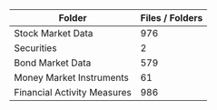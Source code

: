 | Folder                      |   Files / Folders |
|-----------------------------|-------------------|
| Stock Market Data           |               976 |
| Securities                  |                 2 |
| Bond Market Data            |               579 |
| Money Market Instruments    |                61 |
| Financial Activity Measures |               986 |